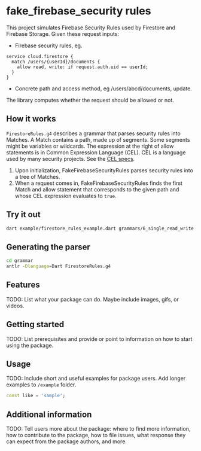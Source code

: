# fake_firebase_security rules

This project simulates Firebase Security Rules used by Firestore and Firebase Storage. Given these request inputs:
* Firebase security rules, eg.

```
service cloud.firestore {
  match /users/{userId}/documents {
    allow read, write: if request.auth.uid == userId;
  }
}
```
* Concrete path and access method, eg /users/abcd/documents, update.

The library computes whether the request should be allowed or not.

## How it works

`FirestoreRules.g4` describes a grammar that parses security rules into Matches. A Match contains a path, made up of segments. Some segments might be variables or wildcards. The expression at the right of allow statements is in Common Expression Language (CEL). CEL is a language used by many security projects. See the [CEL specs](https://github.com/google/cel-spec).

1. Upon initialization, FakeFirebaseSecurityRules parses security rules into a tree of Matches.
1. When a request comes in, FakeFirebaseSecurityRules finds the first Match and allow statement that corresponds to the given path and whose CEL expression evaluates to `true`.

## Try it out

```sh
dart example/firestore_rules_example.dart grammars/6_single_read_write.txt
```

## Generating the parser

```sh
cd grammar
antlr -Dlanguage=Dart FirestoreRules.g4
```

## Features

TODO: List what your package can do. Maybe include images, gifs, or videos.

## Getting started

TODO: List prerequisites and provide or point to information on how to
start using the package.

## Usage

TODO: Include short and useful examples for package users. Add longer examples
to `/example` folder. 

```dart
const like = 'sample';
```

## Additional information

TODO: Tell users more about the package: where to find more information, how to 
contribute to the package, how to file issues, what response they can expect 
from the package authors, and more.
